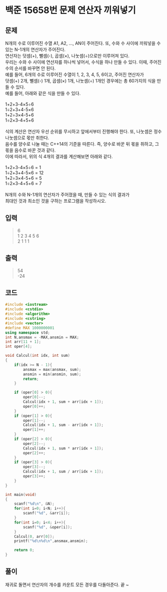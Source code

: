 # 백준 15658번 문제 연산자 끼워넣기

## 문제
N개의 수로 이루어진 수열 A1, A2, ..., AN이 주어진다. 또, 수와 수 사이에 끼워넣을 수 있는 N-1개의 연산자가 주어진다.</br>
연산자는 덧셈(+), 뺄셈(-), 곱셈(×), 나눗셈(÷)으로만 이루어져 있다.</br>
우리는 수와 수 사이에 연산자를 하나씩 넣어서, 수식을 하나 만들 수 있다. 이때, 주어진 수의 순서를 바꾸면 안 된다.</br>
예를 들어, 6개의 수로 이루어진 수열이 1, 2, 3, 4, 5, 6이고, 주어진 연산자가 </br>
덧셈(+) 2개, 뺄셈(-) 1개, 곱셈(×) 1개, 나눗셈(÷) 1개인 경우에는 총 60가지의 식을 만들 수 있다.</br>
예를 들어, 아래와 같은 식을 만들 수 있다.</br>
</br>
1+2+3-4×5÷6</br>
1÷2+3+4-5×6</br>
1+2÷3×4-5+6</br>
1÷2×3-4+5+6</br>
</br>
식의 계산은 연산자 우선 순위를 무시하고 앞에서부터 진행해야 한다. 또, 나눗셈은 정수 나눗셈으로 몫만 취한다. </br>
음수를 양수로 나눌 때는 C++14의 기준을 따른다. 즉, 양수로 바꾼 뒤 몫을 취하고, 그 몫을 음수로 바꾼 것과 같다.</br>
이에 따라서, 위의 식 4개의 결과를 계산해보면 아래와 같다.</br>
</br>
1+2+3-4×5÷6 = 1</br>
1÷2+3+4-5×6 = 12</br>
1+2÷3×4-5+6 = 5</br>
1÷2×3-4+5+6 = 7</br>
</br>
N개의 수와 N-1개의 연산자가 주어졌을 때, 만들 수 있는 식의 결과가 </br>
최대인 것과 최소인 것을 구하는 프로그램을 작성하시오.</br>

## 입력
> 6</br>
1 2 3 4 5 6</br>
2 1 1 1</br>

## 출력
> 54</br>
-24</br>

## 코드
```c++
#include <iostream>
#include <cstdio>
#include <algorithm>
#include <cstring>
#include <vector>
#define MAX 1000000001
using namespace std;
int N,ansmax = -MAX,ansmin = MAX;
int arr[11 + 1];
int oper[4];

void Calcul(int idx, int sum)
{
    if(idx >= N - 1){
        ansmax = max(ansmax, sum);
        ansmin = min(ansmin, sum);
        return; 
    }

    if (oper[0] > 0){
        oper[0]--;
        Calcul(idx + 1, sum + arr[idx + 1]);
        oper[0]++;
    }
    if (oper[1] > 0){
        oper[1]--;
        Calcul(idx + 1, sum - arr[idx + 1]);
        oper[1]++;
    }
    if (oper[2] > 0){
        oper[2]--;
        Calcul(idx + 1, sum * arr[idx + 1]);
        oper[2]++;
    }
    if (oper[3] > 0){
        oper[3]--;
        Calcul(idx + 1, sum / arr[idx + 1]);
        oper[3]++;
    }
}

int main(void)
{
    scanf("%d\n", &N);
    for(int i=0; i<N; i++){
        scanf("%d", &arr[i]); 
    }
    for(int i=0; i<4; i++){
        scanf("%d", &oper[i]);
    }
    Calcul(0, arr[0]);
    printf("%d\n%d\n",ansmax,ansmin);

    return 0;
}
```

## 풀이
재귀로 돌면서 연산자의 개수를 카운트 모든 경우를 다돌아준다. 끝 ~ </br>
